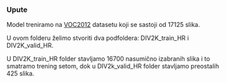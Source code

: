 ### Upute

Model treniramo na [VOC2012](http://host.robots.ox.ac.uk/pascal/VOC/voc2012/#devkit) datasetu koji se sastoji od 
17125 slika.

U ovom folderu želimo stvoriti dva podfoldera: DIV2K_train_HR i DIV2K_valid_HR.

U DIV2K_train_HR folder stavljamo 16700 nasumično izabranih slika i to smatramo trening setom, 
dok u DIV2k_valid_HR folder stavljamo preostalih 425 slika.